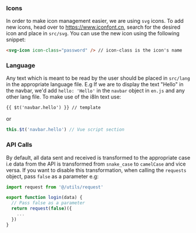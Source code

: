### Icons
In order to make icon management easier, we are using `svg`  icons.
To add new icons, head over to https://www.iconfont.cn, search for the desired icon
and place in `src/svg`. You can use the new icon using the following snippet:
```html
<svg-icon icon-class="password" /> // icon-class is the icon's name
```

### Language
Any text which is meant to be read by the user should be placed in `src/lang` in the appropriate
language file. E.g If we are to display the text "Hello" in the navbar, we'd add `hello: 'Hello'` in
the `navbar` object in `en.js` and any other lang file. To make use of the i8ln text use:
```html
{{ $t('navbar.hello') }} // template
```
or
```js
this.$t('navbar.hello') // Vue script section
```

### API Calls
By default, all data sent and received is transformed to the appropriate case i.e data from the API is transformed
from `snake_case` to `camelCase` and vice versa. If you want to disable this transformation, when calling the `requests`
object, pass `false` as a parameter e.g:
```javascript
import request from '@/utils/request'

export function login(data) {
  // Pass false as a parameter
  return request(false)({
    ...
  })
}
```
